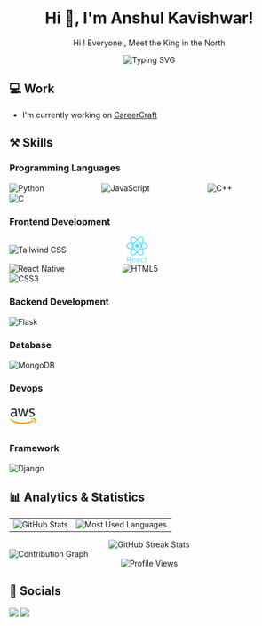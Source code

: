 <div align="center">

# Hi 👋, I'm Anshul Kavishwar!

</div>

<div align="center">

Hi ! Everyone , Meet the King in the North 

</div>

<div align="center">

![Typing SVG](https://readme-typing-svg.herokuapp.com?font=Fira%20Code&size=24&pause=1000&color=7945d9&width=435&lines=Anshul%20Kavishwar;Python%20Full%20Stack%20Developer;Software%20Engineer&center=true&vCenter=true&repeat=true)

</div>

## **💻 Work**
- I'm currently working on [CareerCraft](https://github.com/Anshulkavi/CareerCraft)

## **⚒️ Skills**
### **Programming Languages**
<img src="https://cdn.jsdelivr.net/gh/devicons/devicon/icons/python/python-original.svg" alt="Python" width="48" height="48" style="vertical-align:middle; margin-right:100px;"/> <img src="https://cdn.jsdelivr.net/gh/devicons/devicon/icons/javascript/javascript-original.svg" alt="JavaScript" width="48" height="48" style="vertical-align:middle; margin-right:100px;"/> <img src="https://cdn.jsdelivr.net/gh/devicons/devicon/icons/cplusplus/cplusplus-original.svg" alt="C++" width="48" height="48" style="vertical-align:middle; margin-right:100px;"/> <img src="https://cdn.jsdelivr.net/gh/devicons/devicon/icons/c/c-original.svg" alt="C" width="48" height="48" style="vertical-align:middle; margin-right:100px;"/>

### **Frontend Development**
<img src="https://cdn.jsdelivr.net/gh/devicons/devicon/icons/tailwindcss/tailwindcss-original.svg" alt="Tailwind CSS" width="48" height="48" style="vertical-align:middle; margin-right:100px;"/> <img src="https://raw.githubusercontent.com/devicons/devicon/master/icons/react/react-original-wordmark.svg" alt="React" width="48" height="48" style="vertical-align:middle; margin-right:100px;"/> <img src="https://cdn.jsdelivr.net/gh/devicons/devicon/icons/react/react-original.svg" alt="React Native" width="48" height="48" style="vertical-align:middle; margin-right:100px;"/> <img src="https://cdn.jsdelivr.net/gh/devicons/devicon/icons/html5/html5-original.svg" alt="HTML5" width="48" height="48" style="vertical-align:middle; margin-right:100px;"/> <img src="https://cdn.jsdelivr.net/gh/devicons/devicon/icons/css3/css3-original.svg" alt="CSS3" width="48" height="48" style="vertical-align:middle; margin-right:100px;"/>

### **Backend Development**
<img src="https://img.icons8.com/nolan/64/flask.png" alt="Flask" width="48" height="48" style="vertical-align:middle; margin-right:100px;"/>

### **Database**
<img src="https://cdn.jsdelivr.net/gh/devicons/devicon/icons/mongodb/mongodb-original.svg" alt="MongoDB" width="48" height="48" style="vertical-align:middle; margin-right:100px;"/>

### **Devops**
<img src="https://raw.githubusercontent.com/devicons/devicon/master/icons/amazonwebservices/amazonwebservices-original-wordmark.svg" alt="AWS" width="48" height="48" style="vertical-align:middle; margin-right:100px;"/>

### **Framework**
<img src="https://img.icons8.com/color/240/django.png" alt="Django" width="48" height="48" style="vertical-align:middle; margin-right:100px;"/>

## **📊 Analytics & Statistics**

<div align="center">

<table>
<tr>
<td>

<img src="https://github-readme-stats.vercel.app/api?username=Anshulkavi&show_icons=true&theme=radical&hide_border=true&card_width=400" alt="GitHub Stats" />

</td>
<td>

<img src="https://github-readme-stats.vercel.app/api/top-langs/?username=Anshulkavi&layout=compact&theme=radical&hide_border=true&card_width=400" alt="Most Used Languages" />

</td>
</tr>
</table>

</div>

<div align="center">

<img src="https://github-readme-streak-stats.herokuapp.com/?user=Anshulkavi&theme=radical" alt="GitHub Streak Stats" />

</div>

<img src="https://github-readme-activity-graph.vercel.app/graph?username=Anshulkavi&theme=radical" alt="Contribution Graph" />

<div align="center">

<img src="https://komarev.com/ghpvc/?username=Anshulkavi&color=brightgreen" alt="Profile Views" />

</div>


## **📱 Socials**

<p align="left">
  <a href="https://github.com/Anshulkavi/" target="_blank"><img src="https://img.shields.io/badge/GitHub-181717?style=for-the-badge&logo=github&logoColor=white" /></a>
  <a href="https://linkedin.com/in/anshulkavi/" target="_blank"><img src="https://img.shields.io/badge/LinkedIn-0A66C2?style=for-the-badge&logo=linkedin&logoColor=white" /></a>
</p>


